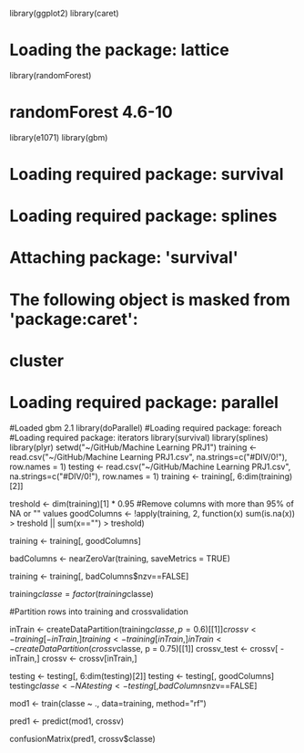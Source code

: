 library(ggplot2)
library(caret)

# Loading the package: lattice
library(randomForest)

# randomForest 4.6-10

library(e1071)
library(gbm)

# Loading required package: survival
# Loading required package: splines

# Attaching package: 'survival'

# The following object is masked from 'package:caret':
#     cluster

# Loading required package: parallel
#Loaded gbm 2.1
library(doParallel)
#Loading required package: foreach
#Loading required package: iterators
library(survival)
library(splines)
library(plyr)
setwd("~/GitHub/Machine Learning PRJ1")
training <- read.csv("~/GitHub/Machine Learning PRJ1.csv", na.strings=c("#DIV/0!"), row.names = 1)
testing <- read.csv("~/GitHub/Machine Learning PRJ1.csv", na.strings=c("#DIV/0!"), row.names = 1)
training <- training[, 6:dim(training)[2]]

treshold <- dim(training)[1] * 0.95
#Remove columns with more than 95% of NA or "" values
goodColumns <- !apply(training, 2, function(x) sum(is.na(x)) > treshold  || sum(x=="") > treshold)

training <- training[, goodColumns]

badColumns <- nearZeroVar(training, saveMetrics = TRUE)

training <- training[, badColumns$nzv==FALSE]

training$classe = factor(training$classe)

#Partition rows into training and crossvalidation

inTrain <- createDataPartition(training$classe, p = 0.6)[[1]]
crossv <- training[-inTrain,]
training <- training[ inTrain,]
inTrain <- createDataPartition(crossv$classe, p = 0.75)[[1]]
crossv_test <- crossv[ -inTrain,]
crossv <- crossv[inTrain,]


testing <- testing[, 6:dim(testing)[2]]
testing <- testing[, goodColumns]
testing$classe <- NA
testing <- testing[, badColumns$nzv==FALSE]

mod1 <- train(classe ~ ., data=training, method="rf")

pred1 <- predict(mod1, crossv)

confusionMatrix(pred1, crossv$classe)
